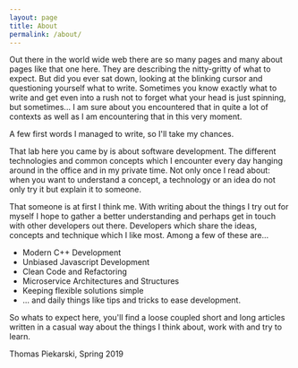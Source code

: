```yaml
---
layout: page
title: About
permalink: /about/
---
```

Out there in the world wide web there are so many pages and many about pages like that one here. They are describing the 
nitty-gritty of what to expect. But did you ever sat down, looking at the blinking cursor and questioning yourself what 
to write. Sometimes you know exactly what to write and get even into a rush not to forget what your head is just spinning, 
but sometimes... I am sure about you encountered that in quite a lot of contexts as well as I am encountering that in 
this very moment. 

A few first words I managed to write, so I'll take my chances.

That lab here you came by is about software development. The different technologies and common concepts which I 
encounter every day hanging around in the office and in my private time. Not only once I read about: when you want to 
understand a concept, a technology or an idea do not only try it but explain it to someone. 

That someone is at first I think me. With writing about the things I try out for myself I hope to gather a better 
understanding and perhaps get in touch with other developers out there. Developers which share the ideas, concepts and 
technique which I like most. Among a few of these are...

- Modern C++ Development
- Unbiased Javascript Development
- Clean Code and Refactoring
- Microservice Architectures and Structures
- Keeping flexible solutions simple
- ... and daily things like tips and tricks to ease development.

So whats to expect here, you'll find a loose coupled short and long articles written in a casual way about the 
things I think about, work with and try to learn.


Thomas Piekarski, Spring 2019